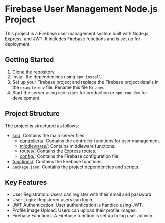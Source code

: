 # Firebase User Management Node.js Project

This project is a Firebase user management system built with Node.js, Express, and JWT. It includes Firebase functions and is set up for deployment.

## Getting Started

1. Clone the repository.
2. Install the dependencies using `npm install`.
3. Set up your Firebase project and replace the Firebase project details in the `example.env` file. Rename this file to `.env`.
4. Start the server using `npm start` for production or `npm run dev` for development.

## Project Structure

The project is structured as follows:

- [src/](/src/): Contains the main server files.
  - [controllers/](/src/controllers/): Contains the controller functions for user management.
  - [middlewares/](/src/middlewares/): Contains middleware functions.
  - [routes/](/src/routes/): Contains the Express routes.
  - [config/](/src/config/): Contains the Firebase configuration file.
- [functions/](/functions/): Contains the Firebase functions.
- `package.json`: Contains the project dependencies and scripts.

## Key Features

- User Registration: Users can register with their email and password.
- User Login: Registered users can login.
- JWT Authentication: User authentication is handled using JWT.
- Profile Image Upload: Users can upload their profile images.
- Firebase Functions: A Firebase function is set up to log user activity.
